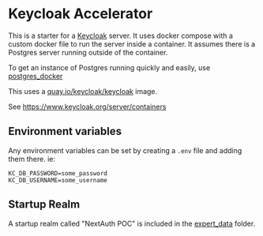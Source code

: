 # Keycloak Accelerator

This is a starter for a [Keycloak](https://www.keycloak.org/) server. It uses docker compose with a custom docker file to run the server inside a container. It assumes there is a Postgres server running outside of the container.

To get an instance of Postgres running quickly and easily, use [postgres_docker](https://github.com/generalui/postgres_docker)

This uses a [quay.io/keycloak/keycloak](https://quay.io/repository/keycloak/keycloak?tab=tags&tag=latest) image.

See <https://www.keycloak.org/server/containers>

## Environment variables

Any environment variables can be set by creating a `.env` file and adding them there. ie:

```.env
KC_DB_PASSWORD=some_password
KC_DB_USERNAME=some_username
```

## Startup Realm

A startup realm called "NextAuth POC" is included in the [expert_data](./export_data/NextAuth_Poc-realm.json) folder.
